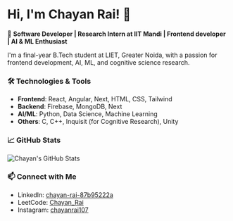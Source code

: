# Hi, I'm Chayan Rai! 👋

🚀 **Software Developer | Research Intern at IIT Mandi | Frontend developer | AI & ML Enthusiast**

I'm a final-year B.Tech student at LIET, Greater Noida, with a passion for frontend development, AI, ML, and cognitive science research.

### 🛠️ Technologies & Tools

- **Frontend**: React, Angular, Next, HTML, CSS, Tailwind
- **Backend**: Firebase, MongoDB, Next
- **AI/ML**: Python, Data Science, Machine Learning
- **Others**: C, C++, Inquisit (for Cognitive Research), Unity

### 📈 GitHub Stats

![Chayan's GitHub Stats](https://github-readme-stats.vercel.app/api?username=ChayanRai07&show_icons=true&theme=dark)

### 📫 Connect with Me

- LinkedIn: [chayan-rai-87b95222a](https://www.linkedin.com/in/chayan-rai-87b95222a/)
- LeetCode: [Chayan_Rai](https://leetcode.com/u/Chayan_Rai/)
- Instagram: [chayanrai107](https://www.instagram.com/chayanrai107/)
